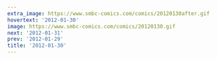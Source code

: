 ```yaml
---
extra_image: https://www.smbc-comics.com/comics/20120130after.gif
hovertext: '2012-01-30'
image: https://www.smbc-comics.com/comics/20120130.gif
next: '2012-01-31'
prev: '2012-01-29'
title: '2012-01-30'
---
```

